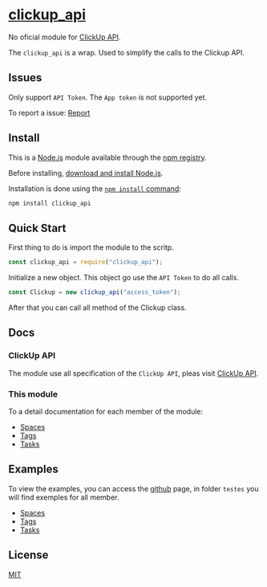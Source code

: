 # [clickup_api](https://clickup.com/)

No oficial module for [ClickUp API](https://clickup.com/api).

The ```clickup_api``` is a wrap. Used to simplify the calls to the Clickup API.

## Issues

Only support ```API Token```. The ```App token``` is not supported yet.

To report a issue: [Report](https://github.com/lpg2709/clickup_api/issues)

## Install

This is a [Node.js](https://nodejs.org/en/) module available through the
[npm registry](https://www.npmjs.com/).

Before installing, [download and install Node.js](https://nodejs.org/en/download/).

Installation is done using the
[`npm install` command](https://docs.npmjs.com/getting-started/installing-npm-packages-locally):

```bash
npm install clickup_api
```

## Quick Start

First thing to do is import the module to the scritp.

```javascript
const clickup_api = require("clickup_api");
```

Initialize a new object. This object go use the ```API Token``` to do all calls.

```javascript
const Clickup = new clickup_api("access_token");
```

After that you can call all method of the Clickup class.

## Docs

### ClickUp API

The module use all specification of the ```ClickUp API```, pleas visit [ClickUp API](https://clickup.com/api).

### This module

To a detail documentation for each member of the module:

- [Spaces](./docs/Spaces.md)
- [Tags](./docs/Tags.md)
- [Tasks](./docs/Tasks.md)

## Examples

To view the examples, you can access the [github](https://github.com/lpg2709/clickup_api) page, in folder ```testes``` you will find exemples for all member.

- [Spaces](https://github.com/lpg2709/clickup_api/tree/master/testes/Spaces)
- [Tags](https://github.com/lpg2709/clickup_api/tree/master/testes/Tags)
- [Tasks](https://github.com/lpg2709/clickup_api/tree/master/testes/Tasks)

## License

[MIT](LICENSE)
